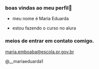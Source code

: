 ### boas vindas ao meu perfil👋

- meu nome é Maria Eduarda 

- estou fazendo o curso no alura

### meios de entrar em contato comigo.

maria.emboaba@escola.pr.gov.br

@__mariaeduarda1
